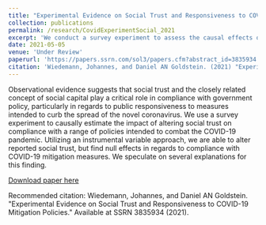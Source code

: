 ```yaml
---
title: "Experimental Evidence on Social Trust and Responsiveness to COVID-19 Mitigation Policies"
collection: publications
permalink: /research/CovidExperimentSocial_2021
excerpt: 'We conduct a survey experiment to assess the causal effects of social trust on respondents` responsiveness to COVID-19 Mitigation Policies.'
date: 2021-05-05
venue: 'Under Review'
paperurl: 'https://papers.ssrn.com/sol3/papers.cfm?abstract_id=3835934'
citation: 'Wiedemann, Johannes, and Daniel AN Goldstein. (2021) "Experimental Evidence on Social Trust and Responsiveness to COVID-19 Mitigation Policies." <i>SSRN 3835934</i>.'
---
```

Observational evidence suggests that social trust and the closely related concept of social capital play a critical role in compliance with government policy, particularly in regards to public responsiveness to measures intended to curb the spread of the novel coronavirus. We use a survey experiment to causally estimate the impact of altering social trust on compliance with a range of policies intended to combat the COVID-19 pandemic. Utilizing an instrumental variable approach, we are able to alter reported social trust, but find null effects in regards to compliance with COVID-19 mitigation measures. We speculate on several explanations for this finding. 

[Download paper here](http://academicpages.github.io/files/WiedemannGoldstein_CovidSocialTrust.pdf)

Recommended citation: Wiedemann, Johannes, and Daniel AN Goldstein. "Experimental Evidence on Social Trust and Responsiveness to COVID-19 Mitigation Policies." Available at SSRN 3835934 (2021).
